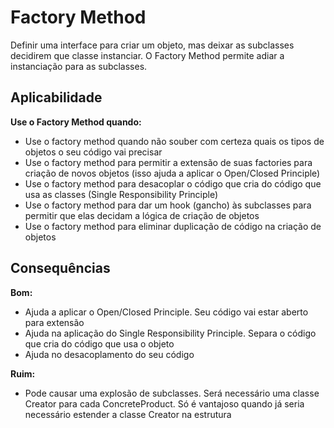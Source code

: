  # Factory Method 

  

Definir uma interface para criar um objeto, mas deixar as subclasses decidirem que classe instanciar. O Factory Method permite adiar a instanciação para as subclasses.

  

## Aplicabilidade

  

**Use o Factory Method quando:**
-   Use o factory method quando não souber com certeza quais os tipos de objetos o seu código vai precisar
-   Use o factory method para permitir a extensão de suas factories para criação de novos objetos (isso ajuda a aplicar o Open/Closed Principle)
-   Use o factory method para desacoplar o código que cria do código que usa as classes (Single Responsibility Principle)
-   Use o factory method para dar um hook (gancho) às subclasses para permitir que elas decidam a lógica de criação de objetos
-   Use o factory method para eliminar duplicação de código na criação de objetos

  

## Consequências

  

**Bom:**
-   Ajuda a aplicar o Open/Closed Principle. Seu código vai estar aberto para extensão
-   Ajuda na aplicação do Single Responsibility Principle. Separa o código que cria do código que usa o objeto
-   Ajuda no desacoplamento do seu código
  

**Ruim:**
-   Pode causar uma explosão de subclasses. Será necessário uma classe Creator para cada ConcreteProduct. Só é vantajoso quando já seria necessário estender a classe Creator na estrutura